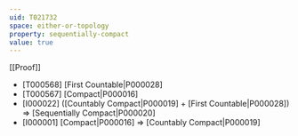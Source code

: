 ```yaml
---
uid: T021732
space: either-or-topology
property: sequentially-compact
value: true
---
```

[[Proof]]

* [T000568] [First Countable|P000028]
* [T000567] [Compact|P000016]
* [I000022] ([Countably Compact|P000019] + [First Countable|P000028]) => [Sequentially Compact|P000020]
* [I000001] [Compact|P000016] => [Countably Compact|P000019]

